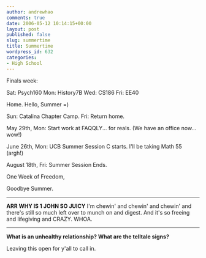 ```yaml
---
author: andrewhao
comments: true
date: 2006-05-12 10:14:15+00:00
layout: post
published: false
slug: summertime
title: Summertime
wordpress_id: 632
categories:
- High School
---
```


Finals week:

Sat: Psych160
Mon: History7B
Wed: CS186
Fri: EE40

Home. Hello, Summer =)

Sun: Catalina Chapter Camp.
Fri: Return home.

May 29th, Mon: Start work at FAQQLY... for reals. (We have an office now... wow!)

June 26th, Mon: UCB Summer Session C starts. I'll be taking Math 55 (argh!)

August 18th, Fri: Summer Session Ends.

One Week of Freedom,

Goodbye Summer.

--------------------------------------------------
**ARR WHY IS 1 JOHN SO JUICY**
I'm chewin' and chewin' and chewin' and there's still so much left over to munch on and digest. And it's so freeing and lifegiving and CRAZY. WHOA.

--------------------------------------------------
**What is an unhealthy relationship?
What are the telltale signs?**

Leaving this open for y'all to call in.
